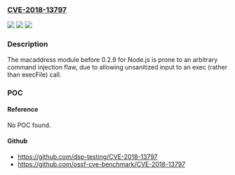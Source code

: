 ### [CVE-2018-13797](https://cve.mitre.org/cgi-bin/cvename.cgi?name=CVE-2018-13797)
![](https://img.shields.io/static/v1?label=Product&message=n%2Fa&color=blue)
![](https://img.shields.io/static/v1?label=Version&message=n%2Fa&color=blue)
![](https://img.shields.io/static/v1?label=Vulnerability&message=n%2Fa&color=brighgreen)

### Description

The macaddress module before 0.2.9 for Node.js is prone to an arbitrary command injection flaw, due to allowing unsanitized input to an exec (rather than execFile) call.

### POC

#### Reference
No POC found.

#### Github
- https://github.com/dsp-testing/CVE-2018-13797
- https://github.com/ossf-cve-benchmark/CVE-2018-13797

